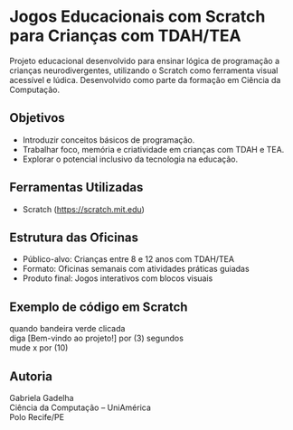 # Jogos Educacionais com Scratch para Crianças com TDAH/TEA

Projeto educacional desenvolvido para ensinar lógica de programação a crianças neurodivergentes, utilizando o Scratch como ferramenta visual acessível e lúdica. Desenvolvido como parte da formação em Ciência da Computação.

## Objetivos
- Introduzir conceitos básicos de programação.
- Trabalhar foco, memória e criatividade em crianças com TDAH e TEA.
- Explorar o potencial inclusivo da tecnologia na educação.

## Ferramentas Utilizadas
- Scratch (https://scratch.mit.edu)

## Estrutura das Oficinas
- Público-alvo: Crianças entre 8 e 12 anos com TDAH/TEA
- Formato: Oficinas semanais com atividades práticas guiadas
- Produto final: Jogos interativos com blocos visuais

## Exemplo de código em Scratch

quando bandeira verde clicada  
diga [Bem-vindo ao projeto!] por (3) segundos  
mude x por (10)

## Autoria
Gabriela Gadelha  
Ciência da Computação – UniAmérica  
Polo Recife/PE
